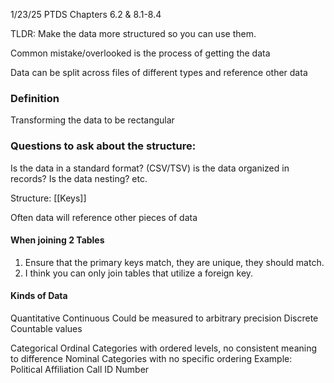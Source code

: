 1/23/25
PTDS Chapters 6.2 & 8.1-8.4


TLDR: Make the data more structured so you can use them.


Common mistake/overlooked is the process of getting the data


Data can be split across files of different types and reference other data


### **Definition**




Transforming the data to be rectangular



### Questions to ask about the structure:
Is the data in a standard format? (CSV/TSV)
is the data organized in records?
Is the data nesting? etc.



Structure: [[Keys]]

Often data will reference other pieces of data

#### When joining 2 Tables
1) Ensure that the primary keys match, they are unique, they should match.
2) I think you can only join tables that utilize a foreign key. 
#### Kinds of Data


Quantitative
	Continuous
		Could be measured to arbitrary precision
	Discrete
		Countable values
	
Categorical
	Ordinal
		Categories with ordered levels, no consistent meaning to difference
	Nominal
		Categories with no specific ordering
		Example:
			Political Affiliation
			Call ID Number
